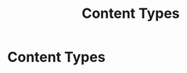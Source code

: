 ﻿---
uid: content-types
topic: content-types
locale: en
title: Content Types
dnneditions: DNN Platform, Evoq Content,Evoq Engage
dnnversion: 09.02.00
parent-topic: structured-content
related-topics:
---

# Content Types
